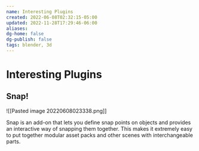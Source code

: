 ```yaml
---
name: Interesting Plugins
created: 2022-06-08T02:32:15-05:00
updated: 2022-11-28T17:29:46-06:00
aliases: 
dg-home: false
dg-publish: false
tags: blender, 3d
---
```


# Interesting Plugins
## Snap!
![[Pasted image 20220608023338.png]]

Snap is an add-on that lets you define snap points on objects and provides an interactive way of snapping them together. This makes it extremely easy to put together modular asset packs and other scenes with interchangeable parts.

